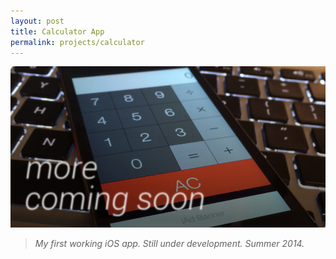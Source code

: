 ```yaml
---
layout: post
title: Calculator App
permalink: projects/calculator
---
```


![My calculator app.](/assets/calc_s_cs.jpg "My calculator app.")

> *My first working iOS app. Still under development. Summer 2014.*

<!--comingsoon-->